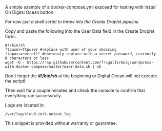 A simple example of a docker-compose.yml exposed for testing with Install On Digital Ocean button

_For now just a shell script to throw into the Create Droplet pipeline._

Copy and paste the following into the User Data field in the Create Droplet form:
```shell
#!/bin/sh
ftpuser=ftpuser #replace with user of your choosing
ftppass=secret1! #obviously replace with a secret password, currently 8 characters or less
wget -O - https://raw.githubusercontent.com/frugalfirbolg/wordpress-with-docker-compose/master/user-data.sh | sh
```

Don't forget the __#!/bin/sh__ at the beginning or Digital Ocean will not execute the script!

Then wait for a couple minutes and check the console to confirm that everything ran successfully.

Logs are located in:
```shell
/var/log/cloud-init-output.log
```

This snippet is provided without warranty or guarantee.
